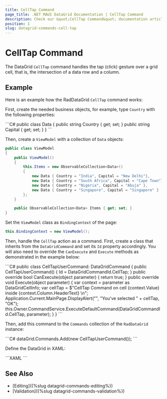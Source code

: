 ```yaml
---
title: CellTap Command
page_title: .NET MAUI DataGrid Documentation | CellTap Command
description: Check our &quot;CellTap Command&quot; documentation article for Telerik DataGrid for .NET MAUI control.
position: 1
slug: datagrid-commands-cell-tap
---
```


# CellTap Command

The DataGrid `CellTap` command handles the tap (click) gesture over a grid cell, that is, the intersection of a data row and a column.

## Example

Here is an example how the RadDataGrid `CellTap` command works:

First, create the needed business objects, for example, type `Country` with the following properties:

<snippet id='datagrid-commands-celltap-businessobject'/>
```C#
public class Data
{
    public string Country { get; set; }
    public string Capital { get; set; }
}
```

Then, create a `ViewModel` with a collection of `Data` objects:

```C#
public class ViewModel
{    
    public ViewModel()
    {
        this.Items = new ObservableCollection<Data>()
        {
            new Data { Country = "India", Capital = "New Delhi"},
            new Data { Country = "South Africa", Capital = "Cape Town"},
            new Data { Country = "Nigeria", Capital = "Abuja" },
            new Data { Country = "Singapore", Capital = "Singapore" }
        };
    }

	public ObservableCollection<Data> Items { get; set; }
}
```

Set the `ViewModel` class as `BindingContext` of the page:

```C#
this.BindingContext = new ViewModel();
```

Then, handle the `CellTap` action as a command. First, create a class that inherits from the `DataGridCommand` and set its `Id` property accordingly. You will also need to override the `CanExecute` and `Execute` methods as demonstrated in the example below:

<snippet id='datagrid-commands-celltap'/>
```C#
public class CellTapUserCommand: DataGridCommand
{
	public CellTapUserCommand()
	{
		Id = DataGridCommandId.CellTap;
	}
	public override bool CanExecute(object parameter)
	{
		return true;
	}
	public override void Execute(object parameter)
	{
		var context = parameter as DataGridCellInfo;
		var cellTap = $"CellTap Command on cell {context.Value} inside {context.Column.HeaderText} \n";
		Application.Current.MainPage.DisplayAlert("", "You've selected " + cellTap, "OK");
		this.Owner.CommandService.ExecuteDefaultCommand(DataGridCommandId.CellTap, parameter);
	}
}
```

Then, add this command to the `Commands` collection of the `RadDataGrid` instance:

<snippet id='datagrid-commands-cetttap-add'/>
```C#
dataGrid.Commands.Add(new CellTapUserCommand());
```

Define the DataGrid in XAML:

<snippet id='datagrid-commands-celltap-xaml'/>
```XAML
<telerikDataGrid:RadDataGrid x:Name="dataGrid"
							 ItemsSource="{Binding Items}"/>
```

## See Also

- [Editing]({%slug datagrid-commands-editing%})
- [Validation]({%slug datagrid-commands-validation%})
